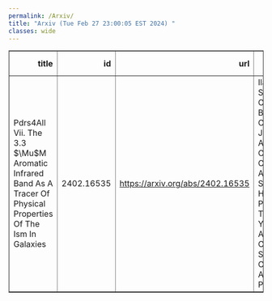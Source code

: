 ```yaml
---
permalink: /Arxiv/
title: "Arxiv (Tue Feb 27 23:00:05 EST 2024) "
classes: wide
---
```

<table border="1" class="dataframe">
  <thead>
    <tr style="text-align: right;">
      <th>title</th>
      <th>id</th>
      <th>url</th>
      <th>authors</th>
      <th>Local Authors</th>
    </tr>
  </thead>
  <tbody>
    <tr>
      <td>Pdrs4All Vii. The 3.3 $\Mu$M Aromatic Infrared Band As A Tracer Of   Physical Properties Of The Ism In Galaxies</td>
      <td>2402.16535</td>
      <td><a href="https://arxiv.org/abs/2402.16535" target="_blank">https://arxiv.org/abs/2402.16535</a></td>
      <td>Ilane Schroetter, Olivier Berné, Christine Joblin, Amélie Canin, Ryan Chown, Ameek Sidhu, Emilie Habart, Els Peeters, Thomas S. -Y. Lai, Alessandra Candian, Shubhadip Chakraborty, Annemieke Petrignani</td>
      <td>Ryan Chown</td>
    </tr>
  </tbody>
</table>